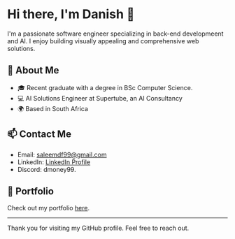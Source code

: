 
# Hi there, I'm Danish 👋

I'm a passionate software engineer specializing in back-end developmeent and AI. I enjoy building visually appealing and comprehensive web solutions. 

## 🚀 About Me

- 🎓 Recent graduate with a degree in BSc Computer Science.
- 💻 AI Solutions Engineer at Supertube, an AI Consultancy
- 🌍 Based in South Africa

## 📫 Contact Me

- Email: saleemdf99@gmail.com
- LinkedIn: [LinkedIn Profile](https://linkedin.com/in/danishsaleemx)
- Discord: dmoney99.

## 🎨 Portfolio

Check out my portfolio [here](https://www.danishsaleem.dev).

---

Thank you for visiting my GitHub profile. Feel free to reach out.
